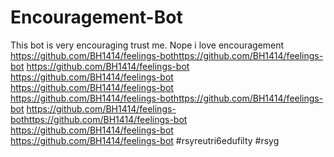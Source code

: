 # Encouragement-Bot
This bot is very encouraging trust me.
Nope
i love encouragement
https://github.com/BH1414/feelings-bothttps://github.com/BH1414/feelings-bot
https://github.com/BH1414/feelings-bot
https://github.com/BH1414/feelings-bot
https://github.com/BH1414/feelings-bot
https://github.com/BH1414/feelings-bothttps://github.com/BH1414/feelings-bot
https://github.com/BH1414/feelings-bothttps://github.com/BH1414/feelings-bot
https://github.com/BH1414/feelings-bot
https://github.com/BH1414/feelings-bot
#rsyreutri6edufilty
#rsyg
